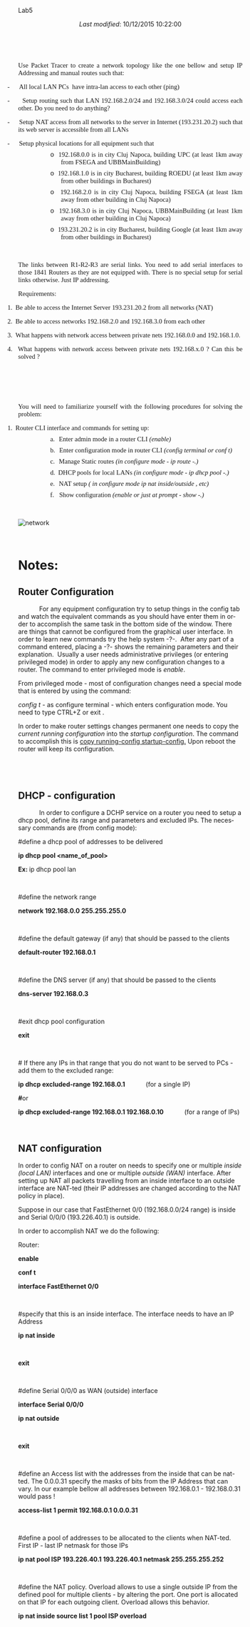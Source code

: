 
</head>

<body lang="EN-US" link="blue" vlink="purple" style="tab-interval:36.0pt">

<div class="WordSection1">

<p class="MsoTitle">Lab5</p>

<p class="MsoNormal" align="center" style="text-align:center"><i>Last modified</i>:
<span style="mso-field-code:&quot;SAVEDATE  \\* MERGEFORMAT&quot;"><span style="mso-no-proof:yes">10/12/2015 10:22:00</span></span></p>

<p class="MsoNormal"><o:p>&nbsp;</o:p></p>

<p class="MsoNormal" style="margin-bottom:6.0pt"><span style="font-size:11.0pt;
font-family:&quot;Verdana&quot;,&quot;sans-serif&quot;"><o:p>&nbsp;</o:p></span></p>

<p class="MsoNormal" style="margin-bottom:6.0pt;text-align:justify"><span style="font-size:11.0pt;font-family:&quot;Verdana&quot;,&quot;sans-serif&quot;">Use Packet Tracer
to create a network topology like the one bellow and setup IP Addressing and
manual routes such that:<o:p></o:p></span></p>

<p class="MsoListParagraphCxSpFirst" style="margin-bottom:6.0pt;mso-add-space:
auto;text-align:justify;text-indent:-18.0pt;mso-list:l3 level1 lfo2"><!--[if !supportLists]--><span style="font-size:11.0pt;font-family:Symbol;mso-fareast-font-family:Symbol;
mso-bidi-font-family:Symbol"><span style="mso-list:Ignore">-<span style="font:7.0pt &quot;Times New Roman&quot;">&nbsp;&nbsp;&nbsp;&nbsp;&nbsp;&nbsp;&nbsp;&nbsp;
</span></span></span><!--[endif]--><span style="font-size:11.0pt;font-family:&quot;Verdana&quot;,&quot;sans-serif&quot;">All
local LAN PCs<span style="mso-spacerun:yes">&nbsp; </span>have intra-<span class="SpellE">lan</span> access to each other (ping)<o:p></o:p></span></p>

<p class="MsoListParagraphCxSpMiddle" style="margin-bottom:6.0pt;mso-add-space:
auto;text-align:justify;text-indent:-18.0pt;mso-list:l3 level1 lfo2"><!--[if !supportLists]--><span style="font-size:11.0pt;font-family:Symbol;mso-fareast-font-family:Symbol;
mso-bidi-font-family:Symbol"><span style="mso-list:Ignore">-<span style="font:7.0pt &quot;Times New Roman&quot;">&nbsp;&nbsp;&nbsp;&nbsp;&nbsp;&nbsp;&nbsp;&nbsp;
</span></span></span><!--[endif]--><span style="font-size:11.0pt;font-family:&quot;Verdana&quot;,&quot;sans-serif&quot;">Setup
routing such that LAN 192.168.2.0/24 and 192.168.3.0/24 could access each
other. Do you need to do anything?<o:p></o:p></span></p>

<p class="MsoListParagraphCxSpMiddle" style="margin-bottom:6.0pt;mso-add-space:
auto;text-align:justify;text-indent:-18.0pt;mso-list:l3 level1 lfo2"><!--[if !supportLists]--><span style="font-size:11.0pt;font-family:Symbol;mso-fareast-font-family:Symbol;
mso-bidi-font-family:Symbol"><span style="mso-list:Ignore">-<span style="font:7.0pt &quot;Times New Roman&quot;">&nbsp;&nbsp;&nbsp;&nbsp;&nbsp;&nbsp;&nbsp;&nbsp;
</span></span></span><!--[endif]--><span style="font-size:11.0pt;font-family:&quot;Verdana&quot;,&quot;sans-serif&quot;">Setup
NAT access from all networks to the server in Internet (193.231.20.2) such that
its web server is accessible from all LANs<o:p></o:p></span></p>

<p class="MsoListParagraphCxSpMiddle" style="margin-bottom:6.0pt;mso-add-space:
auto;text-align:justify;text-indent:-18.0pt;mso-list:l3 level1 lfo2"><!--[if !supportLists]--><span style="font-size:11.0pt;font-family:Symbol;mso-fareast-font-family:Symbol;
mso-bidi-font-family:Symbol"><span style="mso-list:Ignore">-<span style="font:7.0pt &quot;Times New Roman&quot;">&nbsp;&nbsp;&nbsp;&nbsp;&nbsp;&nbsp;&nbsp;&nbsp;
</span></span></span><!--[endif]--><span style="font-size:11.0pt;font-family:&quot;Verdana&quot;,&quot;sans-serif&quot;">Setup
physical locations for all equipment such that <o:p></o:p></span></p>

<p class="MsoListParagraphCxSpMiddle" style="margin-top:0cm;margin-right:0cm;
margin-bottom:6.0pt;margin-left:72.0pt;mso-add-space:auto;text-align:justify;
text-indent:-18.0pt;mso-list:l3 level2 lfo2"><!--[if !supportLists]--><span style="font-size:11.0pt;font-family:&quot;Courier New&quot;;mso-fareast-font-family:&quot;Courier New&quot;"><span style="mso-list:Ignore">o<span style="font:7.0pt &quot;Times New Roman&quot;">&nbsp;&nbsp;
</span></span></span><!--[endif]--><span style="font-size:11.0pt;font-family:&quot;Verdana&quot;,&quot;sans-serif&quot;">192.168.0.0
is in city <span class="SpellE">Cluj</span> <span class="SpellE">Napoca</span>,
building UPC (at least 1km away from FSEGA and <span class="SpellE">UBBMainBuilding</span>)<o:p></o:p></span></p>

<p class="MsoListParagraphCxSpMiddle" style="margin-top:0cm;margin-right:0cm;
margin-bottom:6.0pt;margin-left:72.0pt;mso-add-space:auto;text-align:justify;
text-indent:-18.0pt;mso-list:l3 level2 lfo2"><!--[if !supportLists]--><span style="font-size:11.0pt;font-family:&quot;Courier New&quot;;mso-fareast-font-family:&quot;Courier New&quot;"><span style="mso-list:Ignore">o<span style="font:7.0pt &quot;Times New Roman&quot;">&nbsp;&nbsp;
</span></span></span><!--[endif]--><span style="font-size:11.0pt;font-family:&quot;Verdana&quot;,&quot;sans-serif&quot;">192.168.1.0
is in city Bucharest, building ROEDU (at least 1km away from other buildings in
Bucharest)<o:p></o:p></span></p>

<p class="MsoListParagraphCxSpMiddle" style="margin-top:0cm;margin-right:0cm;
margin-bottom:6.0pt;margin-left:72.0pt;mso-add-space:auto;text-align:justify;
text-indent:-18.0pt;mso-list:l3 level2 lfo2"><!--[if !supportLists]--><span style="font-size:11.0pt;font-family:&quot;Courier New&quot;;mso-fareast-font-family:&quot;Courier New&quot;"><span style="mso-list:Ignore">o<span style="font:7.0pt &quot;Times New Roman&quot;">&nbsp;&nbsp;
</span></span></span><!--[endif]--><span style="font-size:11.0pt;font-family:&quot;Verdana&quot;,&quot;sans-serif&quot;">192.168.2.0
is in city <span class="SpellE">Cluj</span> <span class="SpellE">Napoca</span>,
building FSEGA (at least 1km away from other building in <span class="SpellE">Cluj</span>
<span class="SpellE">Napoca</span>)<o:p></o:p></span></p>

<p class="MsoListParagraphCxSpMiddle" style="margin-top:0cm;margin-right:0cm;
margin-bottom:6.0pt;margin-left:72.0pt;mso-add-space:auto;text-align:justify;
text-indent:-18.0pt;mso-list:l3 level2 lfo2"><!--[if !supportLists]--><span style="font-size:11.0pt;font-family:&quot;Courier New&quot;;mso-fareast-font-family:&quot;Courier New&quot;"><span style="mso-list:Ignore">o<span style="font:7.0pt &quot;Times New Roman&quot;">&nbsp;&nbsp;
</span></span></span><!--[endif]--><span style="font-size:11.0pt;font-family:&quot;Verdana&quot;,&quot;sans-serif&quot;">192.168.3.0
is in city <span class="SpellE">Cluj</span> <span class="SpellE">Napoca</span>, <span class="SpellE">UBBMainBuilding</span> (at least 1km away from other building in <span class="SpellE">Cluj</span> <span class="SpellE">Napoca</span>)<o:p></o:p></span></p>

<p class="MsoListParagraphCxSpLast" style="margin-top:0cm;margin-right:0cm;
margin-bottom:6.0pt;margin-left:72.0pt;mso-add-space:auto;text-align:justify;
text-indent:-18.0pt;mso-list:l3 level2 lfo2"><!--[if !supportLists]--><span style="font-size:11.0pt;font-family:&quot;Courier New&quot;;mso-fareast-font-family:&quot;Courier New&quot;"><span style="mso-list:Ignore">o<span style="font:7.0pt &quot;Times New Roman&quot;">&nbsp;&nbsp;
</span></span></span><!--[endif]--><span style="font-size:11.0pt;font-family:&quot;Verdana&quot;,&quot;sans-serif&quot;">193.231.20.2
is in city Bucharest, building Google (at least 1km away from other buildings
in Bucharest)<o:p></o:p></span></p>

<p class="MsoNormal" style="margin-bottom:6.0pt;text-align:justify"><span style="font-size:11.0pt;font-family:&quot;Verdana&quot;,&quot;sans-serif&quot;"><o:p>&nbsp;</o:p></span></p>

<p class="MsoNormal" style="margin-bottom:6.0pt;text-align:justify"><span style="font-size:11.0pt;font-family:&quot;Verdana&quot;,&quot;sans-serif&quot;">The links between
R1-R2-R3 are serial links. You need to add serial interfaces to those 1841
Routers as they are not equipped with. There is no special setup for serial
links otherwise. Just IP addressing.<o:p></o:p></span></p>

<p class="MsoNormal" style="margin-bottom:6.0pt;text-align:justify"><span style="font-size:11.0pt;font-family:&quot;Verdana&quot;,&quot;sans-serif&quot;">Requirements:<o:p></o:p></span></p>

<p class="MsoListParagraphCxSpFirst" style="margin-bottom:6.0pt;mso-add-space:
auto;text-align:justify;text-indent:-18.0pt;mso-list:l2 level1 lfo4"><!--[if !supportLists]--><span style="font-size:11.0pt;font-family:&quot;Verdana&quot;,&quot;sans-serif&quot;;mso-fareast-font-family:
Verdana;mso-bidi-font-family:Verdana"><span style="mso-list:Ignore">1.<span style="font:7.0pt &quot;Times New Roman&quot;">&nbsp;&nbsp; </span></span></span><!--[endif]--><span style="font-size:11.0pt;font-family:&quot;Verdana&quot;,&quot;sans-serif&quot;">Be able to access
the Internet Server 193.231.20.2 from all networks (NAT)<o:p></o:p></span></p>

<p class="MsoListParagraphCxSpMiddle" style="margin-bottom:6.0pt;mso-add-space:
auto;text-align:justify;text-indent:-18.0pt;mso-list:l2 level1 lfo4"><!--[if !supportLists]--><span style="font-size:11.0pt;font-family:&quot;Verdana&quot;,&quot;sans-serif&quot;;mso-fareast-font-family:
Verdana;mso-bidi-font-family:Verdana"><span style="mso-list:Ignore">2.<span style="font:7.0pt &quot;Times New Roman&quot;">&nbsp;&nbsp; </span></span></span><!--[endif]--><span style="font-size:11.0pt;font-family:&quot;Verdana&quot;,&quot;sans-serif&quot;">Be able to access
networks 192.168.2.0 and 192.168.3.0 from each other<o:p></o:p></span></p>

<p class="MsoListParagraphCxSpMiddle" style="margin-bottom:6.0pt;mso-add-space:
auto;text-align:justify;text-indent:-18.0pt;mso-list:l2 level1 lfo4"><!--[if !supportLists]--><span style="font-size:11.0pt;font-family:&quot;Verdana&quot;,&quot;sans-serif&quot;;mso-fareast-font-family:
Verdana;mso-bidi-font-family:Verdana"><span style="mso-list:Ignore">3.<span style="font:7.0pt &quot;Times New Roman&quot;">&nbsp;&nbsp; </span></span></span><!--[endif]--><span style="font-size:11.0pt;font-family:&quot;Verdana&quot;,&quot;sans-serif&quot;">What happens with
network access between private nets 192.168.0.0 and <span class="GramE">192.168.1.0.</span>
<o:p></o:p></span></p>

<p class="MsoListParagraphCxSpLast" style="margin-bottom:6.0pt;mso-add-space:
auto;text-align:justify;text-indent:-18.0pt;mso-list:l2 level1 lfo4"><!--[if !supportLists]--><span style="font-size:11.0pt;font-family:&quot;Verdana&quot;,&quot;sans-serif&quot;;mso-fareast-font-family:
Verdana;mso-bidi-font-family:Verdana"><span style="mso-list:Ignore">4.<span style="font:7.0pt &quot;Times New Roman&quot;">&nbsp;&nbsp; </span></span></span><!--[endif]--><span style="font-size:11.0pt;font-family:&quot;Verdana&quot;,&quot;sans-serif&quot;">What happens with
network access between private nets <span class="GramE">192.168.x.0 ?</span> Can
this be <span class="GramE">solved ?</span><o:p></o:p></span></p>

<p class="MsoNormal" style="margin-bottom:6.0pt;text-align:justify"><span style="font-size:11.0pt;font-family:&quot;Verdana&quot;,&quot;sans-serif&quot;"><o:p>&nbsp;</o:p></span></p>

<p class="MsoNormal" style="margin-bottom:6.0pt;text-align:justify"><span style="font-size:11.0pt;font-family:&quot;Verdana&quot;,&quot;sans-serif&quot;"><o:p>&nbsp;</o:p></span></p>

<p class="MsoListParagraphCxSpFirst" style="margin-top:0cm;margin-right:0cm;
margin-bottom:6.0pt;margin-left:0cm;mso-add-space:auto;text-align:justify"><span style="font-size:11.0pt;font-family:&quot;Verdana&quot;,&quot;sans-serif&quot;"><o:p>&nbsp;</o:p></span></p>

<p class="MsoListParagraphCxSpMiddle" style="margin-top:0cm;margin-right:0cm;
margin-bottom:6.0pt;margin-left:0cm;mso-add-space:auto;text-align:justify"><span style="font-size:11.0pt;font-family:&quot;Verdana&quot;,&quot;sans-serif&quot;">You will need to
familiarize yourself with the following procedures for solving the problem:<o:p></o:p></span></p>

<p class="MsoListParagraphCxSpMiddle" style="margin-bottom:6.0pt;mso-add-space:
auto;text-align:justify;text-indent:-18.0pt;mso-list:l4 level1 lfo6"><!--[if !supportLists]--><span style="font-size:11.0pt;font-family:&quot;Verdana&quot;,&quot;sans-serif&quot;;mso-fareast-font-family:
Verdana;mso-bidi-font-family:Verdana"><span style="mso-list:Ignore">1.<span style="font:7.0pt &quot;Times New Roman&quot;">&nbsp;&nbsp; </span></span></span><!--[endif]--><span style="font-size:11.0pt;font-family:&quot;Verdana&quot;,&quot;sans-serif&quot;">Router CLI
interface and commands for setting up:<o:p></o:p></span></p>

<p class="MsoListParagraphCxSpMiddle" style="margin-top:0cm;margin-right:0cm;
margin-bottom:6.0pt;margin-left:72.0pt;mso-add-space:auto;text-align:justify;
text-indent:-18.0pt;mso-list:l4 level2 lfo6"><!--[if !supportLists]--><span style="font-size:11.0pt;font-family:&quot;Verdana&quot;,&quot;sans-serif&quot;;mso-fareast-font-family:
Verdana;mso-bidi-font-family:Verdana"><span style="mso-list:Ignore">a.<span style="font:7.0pt &quot;Times New Roman&quot;">&nbsp;&nbsp;&nbsp; </span></span></span><!--[endif]--><span style="font-size:11.0pt;font-family:&quot;Verdana&quot;,&quot;sans-serif&quot;">Enter admin mode in
a router CLI <i style="mso-bidi-font-style:normal">(enable)</i><o:p></o:p></span></p>

<p class="MsoListParagraphCxSpMiddle" style="margin-top:0cm;margin-right:0cm;
margin-bottom:6.0pt;margin-left:72.0pt;mso-add-space:auto;text-align:justify;
text-indent:-18.0pt;mso-list:l4 level2 lfo6"><!--[if !supportLists]--><span style="font-size:11.0pt;font-family:&quot;Verdana&quot;,&quot;sans-serif&quot;;mso-fareast-font-family:
Verdana;mso-bidi-font-family:Verdana"><span style="mso-list:Ignore">b.<span style="font:7.0pt &quot;Times New Roman&quot;">&nbsp;&nbsp;&nbsp; </span></span></span><!--[endif]--><span style="font-size:11.0pt;font-family:&quot;Verdana&quot;,&quot;sans-serif&quot;">Enter configuration
mode in router CLI <i style="mso-bidi-font-style:normal">(<span class="SpellE">config</span>
terminal or <span class="SpellE">conf</span> t)</i><o:p></o:p></span></p>

<p class="MsoListParagraphCxSpMiddle" style="margin-top:0cm;margin-right:0cm;
margin-bottom:6.0pt;margin-left:72.0pt;mso-add-space:auto;text-align:justify;
text-indent:-18.0pt;mso-list:l4 level2 lfo6"><!--[if !supportLists]--><span style="font-size:11.0pt;font-family:&quot;Verdana&quot;,&quot;sans-serif&quot;;mso-fareast-font-family:
Verdana;mso-bidi-font-family:Verdana"><span style="mso-list:Ignore">c.<span style="font:7.0pt &quot;Times New Roman&quot;">&nbsp;&nbsp;&nbsp; </span></span></span><!--[endif]--><span style="font-size:11.0pt;font-family:&quot;Verdana&quot;,&quot;sans-serif&quot;">Manage Static
routes <i style="mso-bidi-font-style:normal">(in configure mode - <span class="SpellE">ip</span> route -.)</i><o:p></o:p></span></p>

<p class="MsoListParagraphCxSpMiddle" style="margin-top:0cm;margin-right:0cm;
margin-bottom:6.0pt;margin-left:72.0pt;mso-add-space:auto;text-align:justify;
text-indent:-18.0pt;mso-list:l4 level2 lfo6"><!--[if !supportLists]--><span style="font-size:11.0pt;font-family:&quot;Verdana&quot;,&quot;sans-serif&quot;;mso-fareast-font-family:
Verdana;mso-bidi-font-family:Verdana"><span style="mso-list:Ignore">d.<span style="font:7.0pt &quot;Times New Roman&quot;">&nbsp;&nbsp; </span></span></span><!--[endif]--><span style="font-size:11.0pt;font-family:&quot;Verdana&quot;,&quot;sans-serif&quot;">DHCP pools for
local LANs <i style="mso-bidi-font-style:normal">(in configure mode - <span class="SpellE">ip</span> <span class="SpellE">dhcp</span> pool -.)</i><o:p></o:p></span></p>

<p class="MsoListParagraphCxSpMiddle" style="margin-top:0cm;margin-right:0cm;
margin-bottom:6.0pt;margin-left:72.0pt;mso-add-space:auto;text-align:justify;
text-indent:-18.0pt;mso-list:l4 level2 lfo6"><!--[if !supportLists]--><span style="font-size:11.0pt;font-family:&quot;Verdana&quot;,&quot;sans-serif&quot;;mso-fareast-font-family:
Verdana;mso-bidi-font-family:Verdana"><span style="mso-list:Ignore">e.<span style="font:7.0pt &quot;Times New Roman&quot;">&nbsp;&nbsp;&nbsp; </span></span></span><!--[endif]--><span style="font-size:11.0pt;font-family:&quot;Verdana&quot;,&quot;sans-serif&quot;">NAT setup <i style="mso-bidi-font-style:normal">( in configure mode <span class="SpellE">ip</span>
<span class="SpellE">nat</span> inside/outside , <span class="SpellE">etc</span>)</i><o:p></o:p></span></p>

<p class="MsoListParagraphCxSpLast" style="margin-top:0cm;margin-right:0cm;
margin-bottom:6.0pt;margin-left:72.0pt;mso-add-space:auto;text-align:justify;
text-indent:-18.0pt;mso-list:l4 level2 lfo6"><!--[if !supportLists]--><span style="font-size:11.0pt;font-family:&quot;Verdana&quot;,&quot;sans-serif&quot;;mso-fareast-font-family:
Verdana;mso-bidi-font-family:Verdana"><span style="mso-list:Ignore">f.<span style="font:7.0pt &quot;Times New Roman&quot;">&nbsp;&nbsp;&nbsp;&nbsp; </span></span></span><!--[endif]--><span style="font-size:11.0pt;font-family:&quot;Verdana&quot;,&quot;sans-serif&quot;">Show configuration <i style="mso-bidi-font-style:normal">(enable or just at prompt - show -.)</i><o:p></o:p></span></p>

<p class="MsoNormal" style="margin-bottom:6.0pt;text-align:justify"><span style="font-size:11.0pt;font-family:&quot;Verdana&quot;,&quot;sans-serif&quot;"><o:p>&nbsp;</o:p></span></p>

![network](https://user-images.githubusercontent.com/23582924/35186053-a67e2bca-fe16-11e7-920b-d54495208862.jpg)

<p class="MsoNormal" style="margin-bottom:6.0pt;text-align:justify"><span style="font-size:11.0pt;font-family:&quot;Verdana&quot;,&quot;sans-serif&quot;"><o:p>&nbsp;</o:p></span></p>

<h1>Notes:</h1>

<h2>Router Configuration</h2>

<p class="MsoNormal"><span style="mso-tab-count:1">&nbsp;&nbsp;&nbsp;&nbsp;&nbsp;&nbsp;&nbsp;&nbsp;&nbsp;&nbsp;&nbsp; </span>For any
equipment configuration try to setup things in the <span class="SpellE">config</span>
tab and watch the equivalent commands as you should have enter them in order to
accomplish the same task in the bottom side of the window. There are things
that cannot be configured from the graphical user interface. In order to learn
new commands try the help system -?-.<span style="mso-spacerun:yes">&nbsp;
</span>After any part of a command entered, placing a -?- shows the remaining parameters
and their explanation.<span style="mso-spacerun:yes">&nbsp; </span>Usually a user
needs administrative privileges (or entering privileged mode) in order to apply
any new configuration changes to a router. The command to enter privileged mode
is <i style="mso-bidi-font-style:normal">enable</i>. </p>

<p class="MsoNormal">From privileged mode - most of configuration changes need a
special mode that is entered by using the command:</p>

<p class="MsoNormal"><span class="SpellE"><span class="GramE"><i style="mso-bidi-font-style:
normal">config</i></span></span><i style="mso-bidi-font-style:normal"> t - </i>as
configure terminal - which enters configuration mode. You need to type CTRL+Z
or <span class="GramE">exit .</span></p>

<p class="MsoNormal">In order to make router settings changes permanent one needs
to copy the <i style="mso-bidi-font-style:normal">current running configuration</i>
into the <i style="mso-bidi-font-style:normal">startup configuration</i>. The
command to accomplish this is <u>copy running-<span class="SpellE">config</span>
startup-<span class="SpellE">config</span>.</u> Upon reboot the router will keep
its configuration.</p>

<h2><o:p>&nbsp;</o:p></h2>

<h2>DHCP - configuration</h2>

<p class="MsoNormal"><span style="mso-tab-count:1">&nbsp;&nbsp;&nbsp;&nbsp;&nbsp;&nbsp;&nbsp;&nbsp;&nbsp;&nbsp;&nbsp; </span>In order to
configure a DCHP service on a router you need to setup a <span class="SpellE">dhcp</span>
pool, define its range and parameters and excluded IPs. The necessary commands
are (from <span class="SpellE">config</span> mode):</p>

<p class="MsoNormal">#define a <span class="SpellE">dhcp</span> pool of addresses
to be delivered</p>

<p class="MsoNormal"><span class="SpellE"><span class="GramE"><b style="mso-bidi-font-weight:
normal">ip</b></span></span><b style="mso-bidi-font-weight:normal"> <span class="SpellE">dhcp</span> pool &lt;<span class="SpellE">name_of_pool</span>&gt;<o:p></o:p></b></p>

<p class="MsoNormal"><b style="mso-bidi-font-weight:normal">Ex: </b><span class="SpellE">ip</span> <span class="SpellE">dhcp</span> pool <span class="SpellE"><span class="GramE">lan</span></span></p>

<p class="MsoNormal"><o:p>&nbsp;</o:p></p>

<p class="MsoNormal">#define the network range</p>

<p class="MsoNormal"><span class="GramE"><b style="mso-bidi-font-weight:normal">network</b></span><b style="mso-bidi-font-weight:normal"> 192.168.0.0 255.255.255.0<o:p></o:p></b></p>

<p class="MsoNormal"><b style="mso-bidi-font-weight:normal"><span style="font-size:11.0pt;font-family:&quot;Verdana&quot;,&quot;sans-serif&quot;"><o:p>&nbsp;</o:p></span></b></p>

<p class="MsoNormal">#define the default gateway (if any) that should be passed
to the clients</p>

<p class="MsoNormal"><span class="GramE"><b style="mso-bidi-font-weight:normal">default-router</b></span><b style="mso-bidi-font-weight:normal"> 192.168.0.1<o:p></o:p></b></p>

<p class="MsoNormal"><b style="mso-bidi-font-weight:normal"><o:p>&nbsp;</o:p></b></p>

<p class="MsoNormal">#define the DNS server (if any) that should be passed to the
clients</p>

<p class="MsoNormal"><span class="SpellE"><span class="GramE"><b style="mso-bidi-font-weight:
normal">dns</b></span></span><span class="GramE"><b style="mso-bidi-font-weight:
normal">-server</b></span><b style="mso-bidi-font-weight:normal"> 192.168.0.3<o:p></o:p></b></p>

<p class="MsoNormal"><b style="mso-bidi-font-weight:normal"><o:p>&nbsp;</o:p></b></p>

<p class="MsoNormal">#exit <span class="SpellE">dhcp</span> pool configuration</p>

<p class="MsoNormal"><span class="GramE"><b style="mso-bidi-font-weight:normal">exit</b></span><b style="mso-bidi-font-weight:normal"><o:p></o:p></b></p>

<p class="MsoNormal"><b style="mso-bidi-font-weight:normal"><o:p>&nbsp;</o:p></b></p>

<p class="MsoNormal"># <span class="GramE">If</span> there any IPs in that range
that you do not want to be served to PCs - add them to the excluded range:</p>

<p class="MsoNormal"><span class="SpellE"><span class="GramE"><b style="mso-bidi-font-weight:
normal">ip</b></span></span><b style="mso-bidi-font-weight:normal"> <span class="SpellE">dhcp</span> excluded-range 192.168.0.1 </b><span style="mso-spacerun:yes">&nbsp;</span><span style="mso-tab-count:1">&nbsp;&nbsp;&nbsp;&nbsp;&nbsp;&nbsp;&nbsp;&nbsp;&nbsp; </span>(for
a single IP)</p>

<p class="MsoNormal"><b style="mso-bidi-font-weight:normal">#</b>or</p>

<p class="MsoNormal"><span class="SpellE"><span class="GramE"><b style="mso-bidi-font-weight:
normal">ip</b></span></span><b style="mso-bidi-font-weight:normal"> <span class="SpellE">dhcp</span> excluded-range 192.168.0.1 192.168.0.10 <span style="mso-tab-count:2">&nbsp;&nbsp;&nbsp;&nbsp;&nbsp;&nbsp;&nbsp;&nbsp;&nbsp;&nbsp;&nbsp;&nbsp; </span></b>(for a range of IPs)</p>

<p class="MsoNormal"><o:p>&nbsp;</o:p></p>

<h2>NAT configuration </h2>

<p class="MsoNormal">In order to <span class="SpellE">config</span> NAT on a router
on needs to specify one or multiple <i style="mso-bidi-font-style:normal">inside
(local LAN) </i>interfaces and one or multiple <i style="mso-bidi-font-style:
normal">outside (WAN) </i>interface. After setting up NAT all packets
travelling from an inside interface to an outside <br>
interface are NAT-ted (their IP addresses are changed according to the NAT
policy in place).</p>

<p class="MsoNormal">Suppose in our case that <span class="SpellE">FastEthernet</span>
0/0 (192.168.0.0/24 range) is inside and Serial 0/0/0 (193.226.40.1) is
outside.</p>

<p class="MsoNormal">In order to accomplish NAT we do the following:</p>

<p class="MsoNormal">Router:</p>

<p class="MsoNormal"><span class="GramE"><b style="mso-bidi-font-weight:normal">enable</b></span><b style="mso-bidi-font-weight:normal"><o:p></o:p></b></p>

<p class="MsoNormal"><span class="SpellE"><span class="GramE"><b style="mso-bidi-font-weight:
normal">conf</b></span></span><b style="mso-bidi-font-weight:normal"> t<o:p></o:p></b></p>

<p class="MsoNormal"><span class="GramE"><b style="mso-bidi-font-weight:normal">interface</b></span><b style="mso-bidi-font-weight:normal"> <span class="SpellE">FastEthernet</span> 0/0<o:p></o:p></b></p>

<p class="MsoNormal"><b style="mso-bidi-font-weight:normal"><o:p>&nbsp;</o:p></b></p>

<p class="MsoNormal">#specify that this is an inside interface. The interface
needs to have an IP Address</p>

<p class="MsoNormal"><span class="SpellE"><span class="GramE"><b style="mso-bidi-font-weight:
normal">ip</b></span></span><b style="mso-bidi-font-weight:normal"> <span class="SpellE">nat</span> inside<o:p></o:p></b></p>

<p class="MsoNormal"><b style="mso-bidi-font-weight:normal"><span style="mso-spacerun:yes">&nbsp; </span><o:p></o:p></b></p>

<p class="MsoNormal"><span class="GramE"><b style="mso-bidi-font-weight:normal">exit</b></span><b style="mso-bidi-font-weight:normal"><o:p></o:p></b></p>

<p class="MsoNormal"><b style="mso-bidi-font-weight:normal"><o:p>&nbsp;</o:p></b></p>

<p class="MsoNormal">#define Serial 0/0/0 as WAN (outside) interface</p>

<p class="MsoNormal"><span class="GramE"><b style="mso-bidi-font-weight:normal">interface</b></span><b style="mso-bidi-font-weight:normal"> Serial 0/0/0<o:p></o:p></b></p>

<p class="MsoNormal"><span class="SpellE"><span class="GramE"><b style="mso-bidi-font-weight:
normal">ip</b></span></span><b style="mso-bidi-font-weight:normal"> <span class="SpellE">nat</span> outside<o:p></o:p></b></p>

<p class="MsoNormal"><b style="mso-bidi-font-weight:normal"><o:p>&nbsp;</o:p></b></p>

<p class="MsoNormal"><span class="GramE"><b style="mso-bidi-font-weight:normal">exit</b></span><b style="mso-bidi-font-weight:normal"><o:p></o:p></b></p>

<p class="MsoNormal"><b style="mso-bidi-font-weight:normal"><o:p>&nbsp;</o:p></b></p>

<p class="MsoNormal">#define an Access list with the addresses from the inside
that can be <span class="SpellE">nat</span>-ted. The 0.0.0.31 specify the masks
of bits from the IP Address that can vary. In our example bellow all addresses
between 192.168.0.1 - 192.168.0.31 would <span class="GramE">pass !</span></p>

<p class="MsoNormal"><span class="GramE"><b style="mso-bidi-font-weight:normal">access-list</b></span><b style="mso-bidi-font-weight:normal"> 1 permit 192.168.0.1 0.0.0.31<o:p></o:p></b></p>

<p class="MsoNormal"><b style="mso-bidi-font-weight:normal"><o:p>&nbsp;</o:p></b></p>

<p class="MsoNormal">#define a pool of addresses to be allocated to the clients
when NAT-ted. First IP - last IP <span class="SpellE">netmask</span> for those
IPs</p>

<p class="MsoNormal"><span class="SpellE"><span class="GramE"><b style="mso-bidi-font-weight:
normal">ip</b></span></span><b style="mso-bidi-font-weight:normal"> <span class="SpellE">nat</span> pool ISP 193.226.40.1 193.226.40.1 <span class="SpellE">netmask</span>
255.255.255.252<o:p></o:p></b></p>

<p class="MsoNormal"><o:p>&nbsp;</o:p></p>

<p class="MsoNormal">#define the NAT policy. Overload allows to use a single
outside IP from the defined pool for multiple clients - by altering the port.
One port is allocated on that IP for each outgoing client. Overload allows this
behavior.</p>

<p class="MsoNormal"><span class="SpellE"><span class="GramE"><b style="mso-bidi-font-weight:
normal">ip</b></span></span><b style="mso-bidi-font-weight:normal"> <span class="SpellE">nat</span> inside source list 1 pool ISP overload<o:p></o:p></b></p>

<p class="MsoNormal"><o:p>&nbsp;</o:p></p>

<p class="MsoNormal"><o:p>&nbsp;</o:p></p>

</div>
